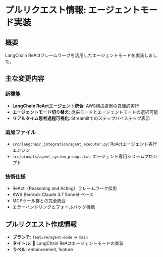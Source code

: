 # プルリクエスト情報: エージェントモード実装

## 概要
LangChain ReActフレームワークを活用したエージェントモードを実装しました。

## 主な変更内容

### 新機能
- **LangChain ReActエージェント統合**: AWS構成提案の自律的実行
- **エージェントモード切り替え**: 従来モードとエージェントモードの選択可能
- **リアルタイム思考過程可視化**: Streamlitでのステップバイステップ表示

### 追加ファイル
- `src/langchain_integration/agent_executor.py`: ReActエージェント実行エンジン
- `src/prompts/agent_system_prompt.txt`: エージェント専用システムプロンプト

### 技術仕様
- ReAct（Reasoning and Acting）フレームワーク採用
- AWS Bedrock Claude 3.7 Sonnet ベース
- MCPツール群との完全統合
- エラーハンドリングとフォールバック機能

## プルリクエスト作成情報
- **ブランチ**: `feature/agent-mode` → `main`
- **タイトル**: 🤖 LangChain ReActエージェントモードの実装
- **ラベル**: enhancement, feature
